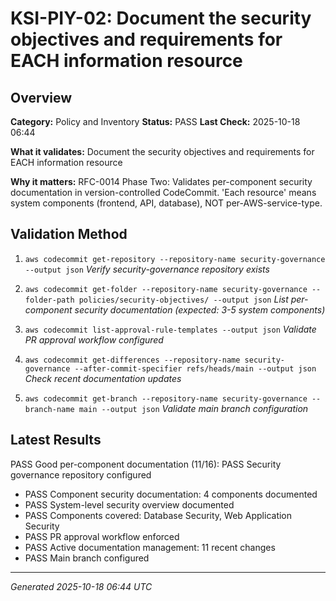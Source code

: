 # KSI-PIY-02: Document the security objectives and requirements for EACH information resource

## Overview

**Category:** Policy and Inventory
**Status:** PASS
**Last Check:** 2025-10-18 06:44

**What it validates:** Document the security objectives and requirements for EACH information resource

**Why it matters:** RFC-0014 Phase Two: Validates per-component security documentation in version-controlled CodeCommit. 'Each resource' means system components (frontend, API, database), NOT per-AWS-service-type.

## Validation Method

1. `aws codecommit get-repository --repository-name security-governance --output json`
   *Verify security-governance repository exists*

2. `aws codecommit get-folder --repository-name security-governance --folder-path policies/security-objectives/ --output json`
   *List per-component security documentation (expected: 3-5 system components)*

3. `aws codecommit list-approval-rule-templates --output json`
   *Validate PR approval workflow configured*

4. `aws codecommit get-differences --repository-name security-governance --after-commit-specifier refs/heads/main --output json`
   *Check recent documentation updates*

5. `aws codecommit get-branch --repository-name security-governance --branch-name main --output json`
   *Validate main branch configuration*

## Latest Results

PASS Good per-component documentation (11/16): PASS Security governance repository configured
- PASS Component security documentation: 4 components documented
- PASS System-level security overview documented
- PASS Components covered: Database Security, Web Application Security
- PASS PR approval workflow enforced
- PASS Active documentation management: 11 recent changes
- PASS Main branch configured

---
*Generated 2025-10-18 06:44 UTC*